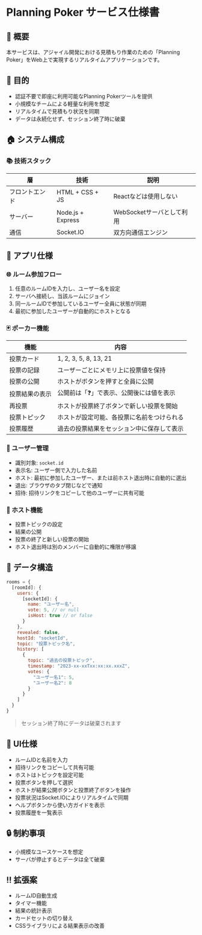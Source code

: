 # Planning Poker サービス仕様書

## 📏 概要

本サービスは、アジャイル開発における見積もり作業のための「Planning Poker」をWeb上で実現するリアルタイムアプリケーションです。

## 🌟 目的

- 認証不要で即座に利用可能なPlanning Pokerツールを提供
- 小規模なチームによる軽量な利用を想定
- リアルタイムで見積もり状況を同期
- データは永続化せず、セッション終了時に破棄

## 🏠 システム構成

### 📚 技術スタック

| 層             | 技術              | 説明                      |
| -------------- | ----------------- | ------------------------- |
| フロントエンド | HTML + CSS + JS   | Reactなどは使用しない     |
| サーバー       | Node.js + Express | WebSocketサーバとして利用 |
| 通信           | Socket.IO         | 双方向通信エンジン        |

## 🔀 アプリ仕様

### 🌐 ルーム参加フロー

1. 任意のルームIDを入力し、ユーザー名を設定
2. サーバへ接続し、当該ルームにジョイン
3. 同一ルームIDで参加しているユーザー全員に状態が同期
4. 最初に参加したユーザーが自動的にホストとなる

### 🃏 ポーカー機能

| 機能           | 内容                                         |
| -------------- | -------------------------------------------- |
| 投票カード     | 1, 2, 3, 5, 8, 13, 21                        |
| 投票の記録     | ユーザーごとにメモリ上に投票値を保持         |
| 投票の公開     | ホストがボタンを押すと全員に公開             |
| 投票結果の表示 | 公開前は「❓」で表示、公開後には値を表示      |
| 再投票         | ホストが投票終了ボタンで新しい投票を開始     |
| 投票トピック   | ホストが設定可能、各投票に名前をつけられる   |
| 投票履歴       | 過去の投票結果をセッション中に保存して表示   |

### 👥 ユーザー管理

- 識別対象: `socket.id`
- 表示名: ユーザー側で入力した名前
- ホスト: 最初に参加したユーザー、または前ホスト退出時に自動的に選出
- 退出: ブラウザのタブ閉じなどで通知
- 招待: 招待リンクをコピーして他のユーザーに共有可能

### 🔑 ホスト機能

- 投票トピックの設定
- 結果の公開
- 投票の終了と新しい投票の開始
- ホスト退出時は別のメンバーに自動的に権限が移譲

## 🧐 データ構造

```js
rooms = {
  [roomId]: {
    users: {
      [socketId]: {
        name: "ユーザー名",
        vote: 5, // or null
        isHost: true // or false
      }
    },
    revealed: false,
    hostId: "socketId",
    topic: "投票トピック名",
    history: [
      {
        topic: "過去の投票トピック",
        timestamp: "2023-xx-xxTxx:xx:xx.xxxZ",
        votes: {
          "ユーザー名1": 5,
          "ユーザー名2": 8
        }
      }
    ]
  }
}
```
> セッション終了時にデータは破棄されます

## 🔢 UI仕様

- ルームIDと名前を入力
- 招待リンクをコピーして共有可能
- ホストはトピックを設定可能
- 投票ボタンを押して選択
- ホストが結果公開ボタンと投票終了ボタンを操作
- 投票状況はSocket.IOによりリアルタイムで同期
- ヘルプボタンから使い方ガイドを表示
- 投票履歴を一覧表示

## 🔒 制約事項

- 小規模なユースケースを想定
- サーバが停止するとデータは全て破棄

## ‼️ 拡張案

- ルームID自動生成
- タイマー機能
- 結果の統計表示
- カードセットの切り替え
- CSSライブラリによる結果表示の改善

